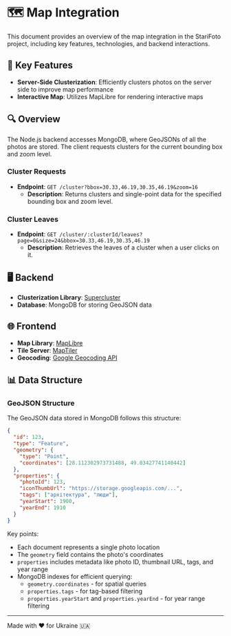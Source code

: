 # 🗺️ Map Integration

This document provides an overview of the map integration in the StariFoto project, including key features, technologies, and backend interactions.

## 🌟 Key Features

- **Server-Side Clusterization**: Efficiently clusters photos on the server side to improve map performance
- **Interactive Map**: Utilizes MapLibre for rendering interactive maps

## 🔍 Overview

The Node.js backend accesses MongoDB, where GeoJSONs of all the photos are stored. The client requests clusters for the current bounding box and zoom level.

### Cluster Requests
- **Endpoint**: `GET /cluster?bbox=30.33,46.19,30.35,46.19&zoom=16`
  - **Description**: Returns clusters and single-point data for the specified bounding box and zoom level.

### Cluster Leaves
- **Endpoint**: `GET /cluster/:clusterId/leaves?page=0&size=24&bbox=30.33,46.19,30.35,46.19`
  - **Description**: Retrieves the leaves of a cluster when a user clicks on it.

## 🖥️ Backend

- **Clusterization Library**: [Supercluster](https://github.com/mapbox/supercluster)
- **Database**: MongoDB for storing GeoJSON data

## 🌐 Frontend

- **Map Library**: [MapLibre](https://maplibre.org/)
- **Tile Server**: [MapTiler](https://www.maptiler.com/)
- **Geocoding**: [Google Geocoding API](https://developers.google.com/maps/documentation/geocoding/overview)

## 📊 Data Structure

### GeoJSON Structure

The GeoJSON data stored in MongoDB follows this structure:

```json
{
  "id": 123,
  "type": "Feature",
  "geometry": {
    "type": "Point",
    "coordinates": [28.112302973731488, 49.03427741140442]
  },
  "properties": {
    "photoId": 123,
    "iconThumbUrl": "https://storage.googleapis.com/...",
    "tags": ["архітектура", "люди"],
    "yearStart": 1900,
    "yearEnd": 1910
  }
}
```

Key points:
- Each document represents a single photo location
- The `geometry` field contains the photo's coordinates
- `properties` includes metadata like photo ID, thumbnail URL, tags, and year range
- MongoDB indexes for efficient querying:
  - `geometry.coordinates` - for spatial queries
  - `properties.tags` - for tag-based filtering
  - `properties.yearStart` and `properties.yearEnd` - for year range filtering

---

Made with ❤️ for Ukraine 🇺🇦 